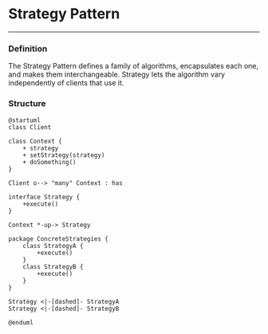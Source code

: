 # Strategy Pattern

___

### Definition

The Strategy Pattern defines a family of algorithms, encapsulates each one, and makes them interchangeable. Strategy
lets the algorithm vary independently of clients that use it.

### Structure

```puml
@startuml
class Client 

class Context {
    + strategy
    + setStrategy(strategy)
    + doSomething()
}

Client o--> "many" Context : has

interface Strategy {
    +execute()
}

Context *-up-> Strategy

package ConcreteStrategies {
    class StrategyA {
        +execute()    
    }
    class StrategyB {
        +execute()    
    }
}

Strategy <|-[dashed]- StrategyA
Strategy <|-[dashed]- StrategyB

@enduml
```
